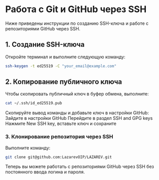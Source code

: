 # Работа с Git и GitHub через SSH

Ниже приведены инструкции по созданию SSH-ключа и работе с репозиториями GitHub через SSH.

## 1. Создание SSH-ключа

Откройте терминал и выполните следующую команду:

```bash
ssh-keygen -t ed25519 -C "your_email@example.com"
```
## 2. Копирование публичного ключа

Чтобы скопировать публичный ключ в буфер обмена, выполните:

```bash
cat ~/.ssh/id_ed25519.pub
```

Скопируйте вывод команды и добавьте ключ в настройки GitHub:
Зайдите в настройки GitHub
Перейдите в раздел SSH and GPG keys
Нажмите New SSH key, вставьте ключ и сохраните

### 3. Клонирование репозитория через SSH

Выполните команду:

```bash
git clone git@github.com:LazarevOIP/LAZAREV.git
```

Теперь вы можете работать с репозиториями GitHub через SSH без постоянного ввода логина и пароля.